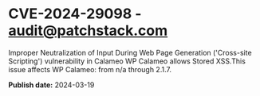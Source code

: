 # CVE-2024-29098 - audit@patchstack.com

Improper Neutralization of Input During Web Page Generation ('Cross-site Scripting') vulnerability in Calameo WP Calameo allows Stored XSS.This issue affects WP Calameo: from n/a through 2.1.7.



**Publish date:** 2024-03-19
